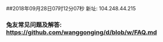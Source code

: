 ##2018年09月28日07时12分07秒 新址: 104.248.44.215
### 兔友常见问题及解答: https://github.com/wanggonging/d/blob/w/FAQ.md
